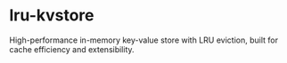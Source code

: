 # lru-kvstore
High-performance in-memory key-value store with LRU eviction, built for cache efficiency and extensibility.
